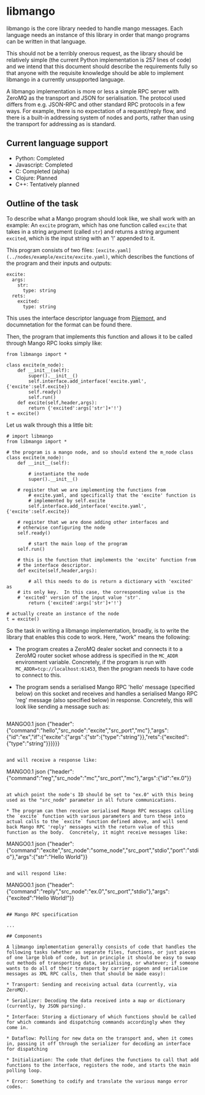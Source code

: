 # libmango

libmango is the core library needed to handle mango messages.  Each
language needs an instance of this library in order that mango
programs can be written in that language.

This should not be a terribly onerous request, as the library should
be relatively simple (the current Python implementation is 257 lines
of code) and we intend that this document should describe the
requirements fully so that anyone with the requisite knowledge should
be able to implement libmango in a currently unsupported language.

A libmango implementation is more or less a simple RPC server with
ZeroMQ as the transport and JSON for serialisation.  The protocol used
differs from e.g. JSON-RPC and other standard RPC protocols in a few
ways.  For example, there is no expectation of a request/reply flow,
and there is a built-in addressing system of nodes and ports, rather
than using the transport for addressing as is standard.

## Current language support

* Python: Completed
* Javascript: Completed
* C: Completed (alpha)
* Clojure: Planned
* C++: Tentatively planned

## Outline of the task

To describe what a Mango program should look like, we shall work with
an example: An `excite` program, which has one function called
`excite` that takes in a string argument (called `str`) and returns a
string argument `excited`, which is the input string with an '!'
appended to it.

This program consists of two files:
`[excite.yaml](../nodes/example/excite/excite.yaml)`, which describes
the functions of the program and their inputs and outputs:

```
excite:
  args:
    str:
      type: string
  rets:
    excited:
      type: string
```

This uses the interface descriptor language from
[Pijemont](https://github.com/daniel3735928559/pijemont), and
documnetation for the format can be found there.

Then, the program that implements this function and allows it to be
called through Mango RPC looks simply like: 

```
from libmango import *

class excite(m_node):
    def __init__(self):
        super().__init__()
        self.interface.add_interface('excite.yaml', {'excite':self.excite})
        self.ready()
        self.run()
    def excite(self,header,args):
        return {'excited':args['str']+'!'}
t = excite()
```

Let us walk through this a little bit:

```
# import libmango
from libmango import *

# the program is a mango node, and so should extend the m_node class
class excite(m_node):
    def __init__(self):
    
        # instantiate the node
        super().__init__()

	# register that we are implementing the functions from
        # excite.yaml, and specifically that the 'excite' function is
        # implemented by self.excite
        self.interface.add_interface('excite.yaml', {'excite':self.excite})

	# register that we are done adding other interfaces and
	# otherwise configuring the node
	self.ready()

        # start the main loop of the program
	self.run()

    # this is the function that implements the 'excite' function from
    # the interface descriptor.  
    def excite(self,header,args):
    
        # all this needs to do is return a dictionary with 'excited' as 
	# its only key.  In this case, the corresponding value is the
	# 'excited' version of the input value 'str'.
        return {'excited':args['str']+'!'}

# actually create an instance of the node
t = excite()
```

So the task in writing a libmango implementation, broadly, is to write
the library that enables this code to work.  Here, "work" means the
following:

* The program creates a ZeroMQ dealer socket and connects it to a
  ZeroMQ router socket whose address is specified in the `MC_ADDR`
  environment variable.  Concretely, if the program is run with
  `MC_ADDR=tcp://localhost:61453`, then the program needs to have code
  to connect to this.

* The program sends a serialised Mango RPC 'hello' message (specified
  below) on this socket and receives and handles a serialised Mango
  RPC 'reg' message (also specified below) in response.  Concretely,
  this will look like sending a message such as:

  ```
MANGO0.1 json
{"header":{"command":"hello","src_node":"excite","src_port","mc"},"args":{"id":"ex","if":{"excite":{"args":{"str":{"type":"string"}},"rets":{"excited":{"type":"string"}}}}}}
  ```

  and will receive a response like:

  ```
MANGO0.1 json
{"header":{"command":"reg","src_node":"mc","src_port","mc"},"args":{"id":"ex.0"}}
  ```

  at which point the node's ID should be set to "ex.0" with this being
  used as the "src_node" parameter in all future communications.

* The program can then receive serialised Mango RPC messages calling
  the `excite` function with various parameters and turn these into
  actual calls to the `excite` function defined above, and will send
  back Mango RPC 'reply' messages with the return value of this
  function as the body.  Concretely, it might receive messages like:

  ```
MANGO0.1 json
{"header":{"command":"excite","src_node":"some_node","src_port","stdio","port":"stdio"},"args":{"str":"Hello World"}}
  ```

  and will respond like: 

  ```
MANGO0.1 json
{"header":{"command":"reply","src_node":"ex.0","src_port","stdio"},"args":{"excited":"Hello World!"}}
  ```

## Mango RPC specification

...

## Components

A libmango implementation generally consists of code that handles the
following tasks (whether as separate files, functions, or just pieces
of one large blob of code, but in principle it should be easy to swap
out methods of transporting data, serialising, or whatever; if someone
wants to do all of their transport by carrier pigeon and serialise
messages as XML RPC calls, then that should be made easy):

* Transport: Sending and receiving actual data (currently, via
  ZeroMQ).

* Serializer: Decoding the data received into a map or dictionary
  (currently, by JSON parsing).

* Interface: Storing a dictionary of which functions should be called
  for which commands and dispatching commands accordingly when they
  come in.

* Dataflow: Polling for new data on the transport and, when it comes
  in, passing it off through the serializer for decoding an interface
  for dispatching

* Initialization: The code that defines the functions to call that add
  functions to the interface, registers the node, and starts the main
  polling loop.

* Error: Something to codify and translate the various mango error
  codes.
